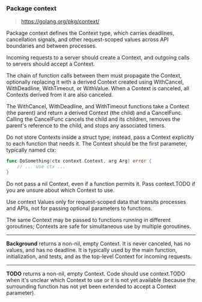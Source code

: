 ### Package context

> https://golang.org/pkg/context/

Package context defines the Context type, which carries deadlines, cancellation signals, and other request-scoped values across API boundaries and between processes.

Incoming requests to a server should create a Context, and outgoing calls to servers should accept a Context. 

The chain of function calls between them must propagate the Context, optionally replacing it with a derived Context created using WithCancel, WithDeadline, WithTimeout, or WithValue. When a Context is canceled, all Contexts derived from it are also canceled.

The WithCancel, WithDeadline, and WithTimeout functions take a Context (the parent) and return a derived Context (the child) and a CancelFunc. Calling the CancelFunc cancels the child and its children, removes the parent's reference to the child, and stops any associated timers.

Do not store Contexts inside a struct type; instead, pass a Context explicitly to each function that needs it. The Context should be the first parameter, typically named ctx:

```go
func DoSomething(ctx context.Context, arg Arg) error {
	// ... use ctx ...
}
```

Do not pass a nil Context, even if a function permits it. Pass context.TODO if you are unsure about which Context to use.

Use context Values only for request-scoped data that transits processes and APIs, not for passing optional parameters to functions.

The same Context may be passed to functions running in different goroutines; Contexts are safe for simultaneous use by multiple goroutines.

---

**Background** returns a non-nil, empty Context. It is never canceled, has no values, and has no deadline. It is typically used by the main function, initialization, and tests, and as the top-level Context for incoming requests.

---

**TODO** returns a non-nil, empty Context. Code should use context.TODO when it's unclear which Context to use or it is not yet available (because the surrounding function has not yet been extended to accept a Context parameter).
